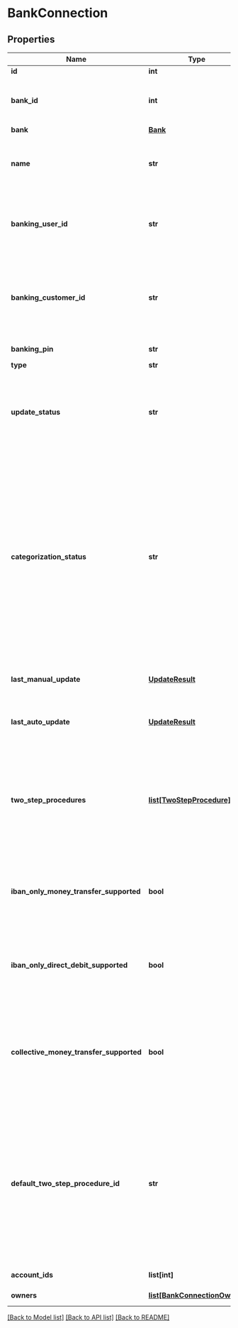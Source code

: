 # BankConnection

## Properties
Name | Type | Description | Notes
------------ | ------------- | ------------- | -------------
**id** | **int** | Bank connection identifier | 
**bank_id** | **int** | Identifier of the bank that this connection belongs to. NOTE: This field is DEPRECATED and will get removed at some point. Please refer to the &#39;bank&#39; field instead. | 
**bank** | [**Bank**](Bank.md) | Bank that this connection belongs to | 
**name** | **str** | Custom name for the bank connection. You can set this field with the &#39;Edit a bank connection&#39; service, as well as during the initial import of the bank connection. Maximum length is 64. | [optional] 
**banking_user_id** | **str** | Stored online banking user ID credential. This field may be null for the &#39;demo connection&#39;. Note that if your client has no license for processing banking credentials then a banking user ID will always be &#39;XXXXX&#39;. | [optional] 
**banking_customer_id** | **str** | Stored online banking customer ID credential. Note that if your client has no license for processing banking credentials or if this field contains a value that requires password protection (see field ‘isCustomerIdPassword’ in Bank Resource) then the banking customer ID will always be &#39;XXXXX&#39;. | [optional] 
**banking_pin** | **str** | Stored online banking PIN. If a PIN is stored, this will always be &#39;XXXXX&#39;. | [optional] 
**type** | **str** | Bank connection type | 
**update_status** | **str** | Current status of transactions download. The POST /bankConnections/import and POST /bankConnections/&lt;id&gt;/update services will set this flag to IN_PROGRESS before they return. Once the import or update has finished, the status will be changed to READY. | 
**categorization_status** | **str** | Current status of transactions categorization. The asynchronous download process that is triggered by a call of the POST /bankConnections/import and POST /bankConnections/&lt;id&gt;/update services (and also by finAPI&#39;s auto update, if enabled) will set this flag to PENDING once the download has finished and a categorization is scheduled for the imported transactions. A separate categorization thread will then start to categorize the transactions (during this process, the status is IN_PROGRESS). When categorization has finished, the status will be (re-)set to READY. Note that the current categorization status should only be queried after the download has finished, i.e. once the download status has switched from IN_PROGRESS to READY. | 
**last_manual_update** | [**UpdateResult**](UpdateResult.md) | Result of the last manual update of this bank connection. If no manual update has ever been done so far, then this field will not be set. | [optional] 
**last_auto_update** | [**UpdateResult**](UpdateResult.md) | Result of the last auto update of this bank connection (ran by finAPI&#39;s automatic batch update process). If no auto update has ever been done so far, then this field will not be set. | [optional] 
**two_step_procedures** | [**list[TwoStepProcedure]**](TwoStepProcedure.md) | Available two-step-procedures for this bank connection, used for submitting a money transfer or direct debit request (see /accounts/requestSepaMoneyTransfer or /requestSepaDirectDebit). The available two-step-procedures are re-evaluated each time this bank connection is updated (/bankConnections/update). This means that this list may change as a result of an update. | [optional] 
**iban_only_money_transfer_supported** | **bool** | Whether this bank connection accepts money transfer requests where the recipient&#39;s account is defined just by the IBAN (without an additional BIC). This field is re-evaluated each time this bank connection is updated. See also: /accounts/requestSepaMoneyTransfer | 
**iban_only_direct_debit_supported** | **bool** | Whether this bank connection accepts direct debit requests where the debitor&#39;s account is defined just by the IBAN (without an additional BIC). This field is re-evaluated each time this bank connection is updated. See also: /accounts/requestSepaDirectDebit | 
**collective_money_transfer_supported** | **bool** | &lt;b&gt;DEPRECATED! DO NOT USE THIS FIELD, AS IT IS UNRELIABLE. INSTEAD, REFER TO THE &#39;supportedOrders&#39; FIELD IN THE ACCOUNT RESOURCE.&lt;/b&gt;&lt;br/&gt;&lt;br/&gt;Whether this bank connection supports submitting collective money transfers. This field is re-evaluated each time this bank connection is updated. See also: /accounts/requestSepaMoneyTransfer | 
**default_two_step_procedure_id** | **str** | The default two-step-procedure. Must match one of the available &#39;procedureId&#39;s from the &#39;twoStepProcedures&#39; list. When this field is set, you can execute two-step-procedures (accounts/requestSepaMoneyTransfer or /requestSepaDirectDebit) without having to explicitly set a procedure. finAPI will use the default procedure in such cases. Note that the list of available procedures of a bank connection may change as a result of an update of the connection, and if this field references a procedure that is no longer available after an update, finAPI will automatically clear the default procedure (set it to null). | [optional] 
**account_ids** | **list[int]** | Identifiers of the accounts that belong to this bank connection | 
**owners** | [**list[BankConnectionOwner]**](BankConnectionOwner.md) | Information about the owner(s) of the bank connection | [optional] 

[[Back to Model list]](../README.md#documentation-for-models) [[Back to API list]](../README.md#documentation-for-api-endpoints) [[Back to README]](../README.md)


